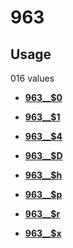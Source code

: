 # 963

## Usage

016 values

-   **[963\_\_$0](../../tags/963/963__0-1.md)**  

-   **[963\_\_$1](../../tags/963/963__1-2.md)**  

-   **[963\_\_$4](../../tags/963/963__4-3.md)**  

-   **[963\_\_$D](../../tags/963/963__d-4.md)**  

-   **[963\_\_$h](../../tags/963/963__h-5.md)**  

-   **[963\_\_$p](../../tags/963/963__p-6.md)**  

-   **[963\_\_$r](../../tags/963/963__r-7.md)**  

-   **[963\_\_$x](../../tags/963/963__x-8.md)**  


